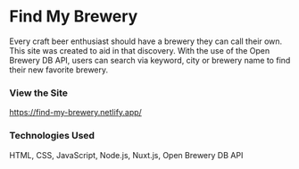 # Find My Brewery

Every craft beer enthusiast should have a brewery they can call their own. This site was created to aid in that discovery. With the use of the Open Brewery DB API, users can search via keyword, city or brewery name to find their new favorite brewery.

### View the Site

https://find-my-brewery.netlify.app/

### Technologies Used

HTML, CSS, JavaScript, Node.js, Nuxt.js, Open Brewery DB API
